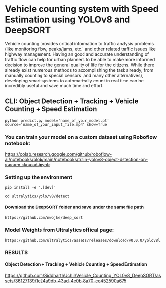 # Vehicle counting system with Speed Estimation using YOLOv8 and DeepSORT

Vehicle counting provides critical information to traffic analysis problems
(like monitoring flow, peaks/jams, etc.) and other related traffic issues like highway management.
Having an good and accurate understanding of traffic flow can help for urban planners to be able
to make more informed decision to improve the general quality of life for the citizens. While there already exist numerous methods to
accomplishing the task already, from manually counting to special censors (and many other alternatives), developing
smart systems to automatically count in real time can be incredibly useful and save much time and effort.

## CLI: Object Detection + Tracking + Vehicle Counting + Speed Estimation

```
python predict.py model='name_of_your_model.pt' source='name_of_your_input_file.mp4' show=True
```

### You can train your model on a custom dataset using Roboflow notebook:

https://colab.research.google.com/github/roboflow-ai/notebooks/blob/main/notebooks/train-yolov8-object-detection-on-custom-dataset.ipynb

### Setting up the environment

```
pip install -e '.[dev]'

```

```
cd ultralytics/yolo/v8/detect

```

#### Download the DeepSORT folder and save under the same file path

```
https://github.com/nwojke/deep_sort

```

### Model Weights from Ultralytics offical page:

```
https://github.com/ultralytics/assets/releases/download/v0.0.0/yolov8l.pt
```

### RESULTS

#### Object Detection + Tracking + Vehicle Counting + Speed Estimation

https://github.com/SiddharthUchil/Vehicle_Counting_YOLOv8_DeepSORT/assets/36127139/1e24a9db-43ad-4e0b-8a70-ce452590a675


